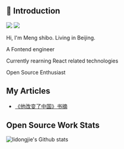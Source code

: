 ## 🙋 Introduction  

![](https://img.shields.io/static/v1?label=wechat&message=expo213&color=57bd6a&logo=wechat) ![](https://visitor-badge.glitch.me/badge?page_id=github.com/exposir) 

Hi, I'm Meng shibo. Living in Beijing.

A Fontend engineer

Currently rearning React related technologies

Open Source Enthusiast



## My Articles  

- [《他改变了中国》书摘 ](https://github.com/exposir/blog/issues/41)

## Open Source Work Stats 

![lidongjie's Github stats](https://github-readme-stats.vercel.app/api?username=exposir&show_icons=true&bg_color=30,e96443,904e95&title_color=fff&text_color=fff)


